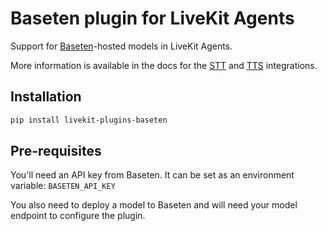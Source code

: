 # Baseten plugin for LiveKit Agents

Support for [Baseten](https://baseten.co/)-hosted models in LiveKit Agents.

More information is available in the docs for the [STT](https://docs.livekit.io/agents/integrations/stt/baseten/) and [TTS](https://docs.livekit.io/agents/integrations/tts/baseten/) integrations.

## Installation

```bash
pip install livekit-plugins-baseten
```

## Pre-requisites

You'll need an API key from Baseten. It can be set as an environment variable: `BASETEN_API_KEY`

You also need to deploy a model to Baseten and will need your model endpoint to configure the plugin.